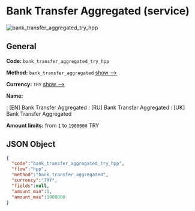 
# Bank Transfer Aggregated (service) 
![bank_transfer_aggregated_try_hpp](https://static.openfintech.io/payment_methods/bank_transfer_aggregated_try_hpp/logo.svg?w=400&c=v0.59.26#w200)  

## General 
 
**Code:** `bank_transfer_aggregated_try_hpp` 
 
**Method:** `bank_transfer_aggregated` 
 [show -->](/payment-methods/bank_transfer_aggregated/) 
 
**Currency:** `TRY` [show -->](/currencies/TRY/) 
 
**Name:** 
 
:	[EN] Bank Transfer Aggregated 
:	[RU] Bank Transfer Aggregated 
:	[UK] Bank Transfer Aggregated 
 
**Amount limits:** from `1` to `1900000` TRY 

## JSON Object 

```json
{
  "code":"bank_transfer_aggregated_try_hpp",
  "flow":"hpp",
  "method":"bank_transfer_aggregated",
  "currency":"TRY",
  "fields":null,
  "amount_min":1,
  "amount_max":1900000
}
```  
